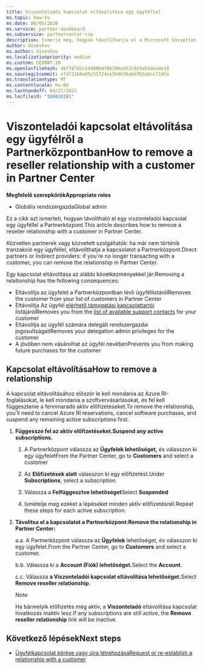 ```yaml
---
title: Viszonteladói kapcsolat eltávolítása egy ügyféllel
ms.topic: how-to
ms.date: 06/05/2020
ms.service: partner-dashboard
ms.subservice: partnercenter-csp
description: Ismerje meg, hogyan távolíthatja el a Microsoft közvetlen partnerei az ügyfeleket a listából, hogyan távolíthatja el a delegált rendszergazdai jogosultságokat, és hogyan állíthatja le az ügyfelek támogatását vagy vásárlását.
author: dineshvu
ms.author: dineshvu
ms.localizationpriority: medium
ms.custom: SEOMAY.20
ms.openlocfilehash: d6ff07d2c54d006478b290ad53c024a55dea4e18
ms.sourcegitcommit: efd711b0e65c55f24ce5b9636abd7b5a8cc719fe
ms.translationtype: MT
ms.contentlocale: hu-HU
ms.lasthandoff: 04/27/2021
ms.locfileid: "108018101"
---
```

# <a name="how-to-remove-a-reseller-relationship-with-a-customer-in-partner-center"></a><span data-ttu-id="e888b-103">Viszonteladói kapcsolat eltávolítása egy ügyfélről a Partnerközpontban</span><span class="sxs-lookup"><span data-stu-id="e888b-103">How to remove a reseller relationship with a customer in Partner Center</span></span>

<span data-ttu-id="e888b-104">**Megfelelő szerepkörök**</span><span class="sxs-lookup"><span data-stu-id="e888b-104">**Appropriate roles**</span></span>

- <span data-ttu-id="e888b-105">Globális rendszergazda</span><span class="sxs-lookup"><span data-stu-id="e888b-105">Global admin</span></span>

<span data-ttu-id="e888b-106">Ez a cikk azt ismerteti, hogyan távolítható el egy viszonteladói kapcsolat egy ügyféllel a Partnerközpont.</span><span class="sxs-lookup"><span data-stu-id="e888b-106">This article describes how to remove a reseller relationship with a customer in Partner Center.</span></span>

<span data-ttu-id="e888b-107">Közvetlen partnerek vagy közvetett szolgáltatók: ha már nem történik tranzakció egy ügyféllel, eltávolíthatja a kapcsolatot a Partnerközpont.</span><span class="sxs-lookup"><span data-stu-id="e888b-107">Direct partners or Indirect providers: if you're no longer transacting with a customer, you can remove the relationship in Partner Center.</span></span>

<span data-ttu-id="e888b-108">Egy kapcsolat eltávolítása az alábbi következményekkel jár:</span><span class="sxs-lookup"><span data-stu-id="e888b-108">Removing a relationship has the following consequences:</span></span>

- <span data-ttu-id="e888b-109">Eltávolítja az ügyfelet a Partnerközpontban lévő ügyféllistáról</span><span class="sxs-lookup"><span data-stu-id="e888b-109">Removes the customer from your list of customers in Partner Center</span></span>
- <span data-ttu-id="e888b-110">Eltávolítja Az ügyfél [elérhető támogatási kapcsolattartói](assign-support-contacts.md) listájáról</span><span class="sxs-lookup"><span data-stu-id="e888b-110">Removes you from the [list of available support contacts](assign-support-contacts.md) for your customer</span></span>
- <span data-ttu-id="e888b-111">Eltávolítja az ügyfél számára delegált rendszergazdai jogosultságait</span><span class="sxs-lookup"><span data-stu-id="e888b-111">Removes your delegation admin privileges for the customer</span></span>
- <span data-ttu-id="e888b-112">A jövőben nem vásárolhat az ügyfél nevében</span><span class="sxs-lookup"><span data-stu-id="e888b-112">Prevents you from making future purchases for the customer</span></span>

## <a name="how-to-remove-a-relationship"></a><span data-ttu-id="e888b-113">Kapcsolat eltávolítása</span><span class="sxs-lookup"><span data-stu-id="e888b-113">How to remove a relationship</span></span>

<span data-ttu-id="e888b-114">A kapcsolat eltávolításához először le kell mondania az Azure RI-foglalásokat, le kell mondania a szoftvervásárlásokat, és fel kell függesztenie a fennmaradó aktív előfizetéseket.</span><span class="sxs-lookup"><span data-stu-id="e888b-114">To remove the relationship, you'll need to cancel Azure RI reservations, cancel software purchases, and suspend any remaining active subscriptions first.</span></span>

1. <span data-ttu-id="e888b-115">**Függessze fel az aktív előfizetéseket.**</span><span class="sxs-lookup"><span data-stu-id="e888b-115">**Suspend any active subscriptions.**</span></span>

   1. <span data-ttu-id="e888b-116">A Partnerközpont válassza az **Ügyfelek lehetőséget,** és válasszon ki egy ügyfelet</span><span class="sxs-lookup"><span data-stu-id="e888b-116">From the Partner Center, go to **Customers** and select a customer</span></span>

   2. <span data-ttu-id="e888b-117">Az **Előfizetések alatt** válasszon ki egy előfizetést.</span><span class="sxs-lookup"><span data-stu-id="e888b-117">Under **Subscriptions**, select a subscription.</span></span>

   3. <span data-ttu-id="e888b-118">Válassza a **Felfüggesztve lehetőséget**</span><span class="sxs-lookup"><span data-stu-id="e888b-118">Select **Suspended**</span></span>

   4. <span data-ttu-id="e888b-119">Ismételje meg ezeket a lépéseket minden aktív előfizetésnél.</span><span class="sxs-lookup"><span data-stu-id="e888b-119">Repeat these steps for each active subscription.</span></span>

2. <span data-ttu-id="e888b-120">**Távolítsa el a kapcsolatot a Partnerközpont:**</span><span class="sxs-lookup"><span data-stu-id="e888b-120">**Remove the relationship in Partner Center:**</span></span>

   <span data-ttu-id="e888b-121">a.</span><span class="sxs-lookup"><span data-stu-id="e888b-121">a.</span></span> <span data-ttu-id="e888b-122">A Partnerközpont válassza az **Ügyfelek** lehetőséget, és válasszon ki egy ügyfelet.</span><span class="sxs-lookup"><span data-stu-id="e888b-122">From the Partner Center, go to **Customers** and select a customer.</span></span>

   <span data-ttu-id="e888b-123">b.</span><span class="sxs-lookup"><span data-stu-id="e888b-123">b.</span></span> <span data-ttu-id="e888b-124">Válassza ki a **Account (Fiók) lehetőséget.**</span><span class="sxs-lookup"><span data-stu-id="e888b-124">Select the **Account**.</span></span>

   <span data-ttu-id="e888b-125">c.</span><span class="sxs-lookup"><span data-stu-id="e888b-125">c.</span></span> <span data-ttu-id="e888b-126">Válassza **a Viszonteladói kapcsolat eltávolítása lehetőséget.**</span><span class="sxs-lookup"><span data-stu-id="e888b-126">Select **Remove reseller relationship**.</span></span>

   > [!NOTE]
   > <span data-ttu-id="e888b-127">Ha bármelyik előfizetés még aktív, a **Viszonteladó** eltávolítása kapcsolat hivatkozás inaktív lesz.</span><span class="sxs-lookup"><span data-stu-id="e888b-127">If any subscriptions are still active, the **Remove reseller relationship** link will be inactive.</span></span>

## <a name="next-steps"></a><span data-ttu-id="e888b-128">Következő lépések</span><span class="sxs-lookup"><span data-stu-id="e888b-128">Next steps</span></span>

- [<span data-ttu-id="e888b-129">Ügyfélkapcsolat kérése vagy újra létrehozása</span><span class="sxs-lookup"><span data-stu-id="e888b-129">Request or re-establish a relationship with a customer</span></span>](request-a-relationship-with-a-customer.md)
